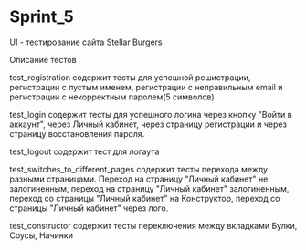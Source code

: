 # Sprint_5
UI - тестирование сайта Stellar Burgers

Описание тестов

test_registration содержит тесты для успешной решистрации, регистрации с пустым именем, регистрации с неправильным email и регистрации с некорректным паролем(5 символов)

test_login содержит тесты для успешного логина через кнопку "Войти в аккаунт", через Личный кабинет, через страницу регистрации и через страницу восстановления пароля.

test_logout содержит тест для логаута

test_switches_to_different_pages содержит тесты перехода между разными страницами. Переход на страницу "Личный кабинет" не залогиненным, переход на страницу "Личный кабинет" залогиненным, переход со страницы "Личный кабинет" на Конструктор, переход со страницы "Личный кабинет" через лого.

test_constructor содержит тесты переключения между вкладками Булки, Соусы, Начинки